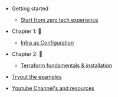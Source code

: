 - Getting started 

  - [Start from zero tech experience](Chapter_0-Startfromzerotechexperience.md)


- Chapter 1: :partying_face:

  - [Infra as Configuration](InfraasConfigurationtools.md)


- Chapter 2: :apple:

  - [Terraform fundamentals & installation](Terraformfundamentals.md)


- [Tryout the examples](examples.md)
- [Youtube Channel's and resources](ycr.md)

